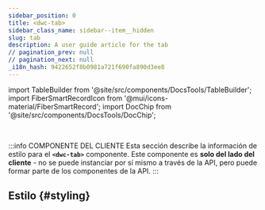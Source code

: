 ```yaml
---
sidebar_position: 0
title: <dwc-tab>
sidebar_class_name: sidebar--item__hidden
slug: tab
description: A user guide article for the tab
// pagination_prev: null
// pagination_next: null
_i18n_hash: 9422652f8b0981a721f690fa890d3ee8
---
```

import TableBuilder from '@site/src/components/DocsTools/TableBuilder';
import FiberSmartRecordIcon from '@mui/icons-material/FiberSmartRecord';
import DocChip from '@site/src/components/DocsTools/DocChip';

<DocChip chip='shadow' />

<br />

:::info COMPONENTE DEL CLIENTE
Esta sección describe la información de estilo para el **`<dwc-tab>`** componente. Este componente es **solo del lado del cliente** - no se puede instanciar por sí mismo a través de la API, pero puede formar parte de los componentes de la API.
:::

## Estilo {#styling}

<TableBuilder name="dwc-tab" clientComponent />
